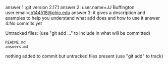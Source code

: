 answer 1 :git version 2.17.1
answer 2: user.name=JJ Buffington
user.email=jb144518@ohio.edu
answer 3: it gives a description and examples to help you understand what add does and how to use it 
answer 4:No commits yet

Untracked files:
  (use "git add <file>..." to include in what will be committed)

	README.md
	answers.md

nothing added to commit but untracked files present (use "git add" to track)
